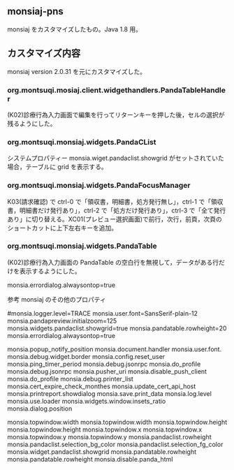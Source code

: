 ## monsiaj-pns ##
monsiaj をカスタマイズしたもの。Java 1.8 用。

## カスタマイズ内容 ##
monsiaj version 2.0.31 を元にカスタマイズした。

### org.montsuqi.mosiaj.client.widgethandlers.PandaTableHandler ###
(K02)診療行為入力画面で編集を行ってリターンキーを押した後，セルの選択が残るようにした。

### org.montsuqi.monsiaj.widgets.PandaCList ###
システムプロパティー monsia.wiget.pandaclist.showgrid がセットされていた場合，テーブルに grid を表示する。

### org.montsuqi.monsiaj.widgets.PandaFocusManager ###
K03(請求確認) で ctrl-0 で「領収書，明細書，処方発行無し」，ctrl-1 で「領収書，明細書だけ発行あり」，ctrl-2 で「処方だけ発行あり」，ctrl-3 で「全て発行あり」に切り替える。XC01(プレビュー選択画面)で前行，次行，前頁，次頁のショートカットに上下左右キーを追加。

### org.montsuqi.monsiaj.widgets.PandaTable ###
(K02)診療行為入力画面の PandaTable の空白行を無視して，データがある行だけを表示するようにした。

monsia.errordialog.alwaysontop=true

参考 monsiaj のその他のプロパティ

#monsia.logger.level=TRACE
monsia.user.font=SansSerif-plain-12
monsia.pandapreview.initialzoom=125
monsia.widgets.pandaclist.showgrid=true
monsia.pandatable.rowheight=20
monsia.errordialog.alwaysontop=true


monsia.popup_notify_position
monsia.document.handler
monsia.user.font.
monsia.debug.widget.border
monsia.config.reset_user
monsia.ping_timer_period
monsia.debug.jsonrpc
monsia.do_profile
monsia.debug.jsonrpc
monsia.pusher_uri
monsia.disable_push_client
monsia.do_profile
monsia.debug.printer_list
monsia.cert_expire_check_monthes
monsia.update_cert_api_host
monsia.printreport.showdialog
monsia.save.print_data
monsia.log.level
monsia.use.loader
monsia.widgets.window.insets_ratio
monsia.dialog.position

monsia.topwindow.width
monsia.topwindow.width
monsia.topwindow.height
monsia.topwindow.height
monsia.topwindow.x
monsia.topwindow.x
monsia.topwindow.y
monsia.topwindow.y
monsia.pandaclist.rowheight
monsia.pandaclist.selection_bg_color
monsia.pandaclist.selection_fg_color
monsia.widget.pandaclist.showgrid
monsia.pandatable.rowheight
monsia.pandatable.rowheight
monsia.disable.panda_html